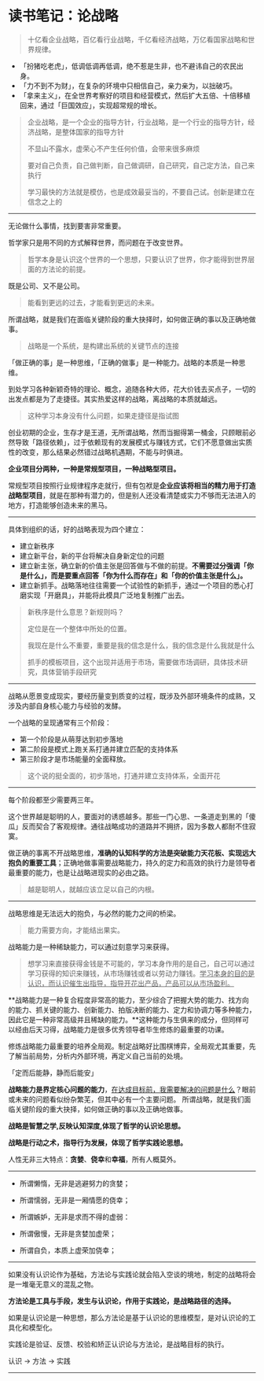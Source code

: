 # 读书笔记：论战略

> 十亿看企业战略，百亿看行业战略，千亿看经济战略，万亿看国家战略和世界规律。

- 「扮猪吃老虎」，低调低调再低调，绝不惹是生非，也不避讳自己的农民出身。
- 「力不到不为财」，在复杂的环境中只相信自己，亲力亲为，以拙破巧。
- 「拿来主义」，在全世界考察好的项目和经营模式，然后扩大五倍、十倍移植回来，通过「巨国效应」，实现超常规的增长。

> 企业战略，是一个企业的指导方针，行业战略，是一个行业的指导方针，经济战略，是整体国家的指导方针
>
> 不显山不露水，虚荣心不产生任何价值，会带来很多麻烦
>
> 要对自己负责，自己做判断，自己做调研，自己研究，自己定方法，自己来执行
>
> 学习最快的方法就是模仿，也是成效最妥当的，不要自己试。创新是建立在信念之上的

---

无论做什么事情，找到要害非常重要。

哲学家只是用不同的方式解释世界，而问题在于改变世界。

> 哲学本身是认识这个世界的一个思想，只要认识了世界，你才能得到世界层面的方法论的前提。

既是公司、又不是公司。

> 能看到更远的过去，才能看到更远的未来。

所谓战略，就是我们在面临关键阶段的重大抉择时，如何做正确的事以及正确地做事。

> 战略是一个系统，是构建出系统的关键节点的连接

「做正确的事」是一种思维，「正确的做事」是一种能力。战略的本质是一种思维。

到处学习各种新颖奇特的理论、概念，追随各种大师，花大价钱去买点子，一切的出发点都是为了走捷径。其实热爱这样的战略，离战略的本质就越远。

> 这种学习本身没有什么问题，如果走捷径是指试图

创业初期的企业，生存才是王道，无所谓战略，然而当掘得第一桶金，只顾眼前必然导致「路径依赖」，过于依赖现有的发展模式与赚钱方式，它们不愿意做出实质性的改变，那么结果必然错过战略机遇期，不能与时俱进。

**企业项目分两种，一种是常规型项目，一种战略型项目。**

常规型项目按照行业规律程序走就行，但有包袱是**企业应该将相当的精力用于打造战略型项目**，就是在那种有潜力的，但是别人还没看清楚或实力不够而无法进入的地方，打造能够创造未来的黑马。

---

具体到组织的话，好的战略表现为四个建立：

- 建立新秩序
- 建立新平台，新的平台将解决自身新定位的问题
- 建立新主张，确立新的价值主张是回答做与不做的前提。**不需要过分强调「你是什么」，而是要重点回答「你为什么而存在」和「你的价值主张是什么」。**
- 建立新抓手。战略落地往往需要一个试验性的新抓手，通过一个项目的悉心打磨实现「开磨具」，并能将此模具广泛地复制推广出去。

> 新秩序是什么意思？新规则吗？
>
> 定位是在一个整体中所处的位置。
>
> 我现在是什么不重要，重要是我的信念是什么，我的信念是什么我就是什么
>
> 抓手的模板项目，这个出现并适用于市场，需要做市场调研，具体技术研究，具体营销手段研究

---

战略从愿景变成现实，要经历量变到质变的过程，既涉及外部环境条件的成熟，又涉及内部自身核心能力与经验的发酵。

一个战略的呈现通常有三个阶段：

- 第一个阶段是从萌芽达到初步落地
- 第二阶段是模式上跑关系打通并建立匹配的支持体系
- 第三阶段才是市场能量的全面释放。

> 这个说的挺全面的，初步落地，打通并建立支持体系，全面开花

---

每个阶段都至少需要两三年。

这个世界越是聪明的人，要面对的诱惑越多。那些一门心思、一条道走到黑的「傻瓜」反而契合了客观规律。通往战略成功的道路并不拥挤，因为多数人都耐不住寂寞。

做正确的事离不开战略思维，**准确的认知科学的方法是突破能力天花板、实现远大抱负的重要工具**；正确地做事需要战略能力，持久的定力和高效的执行力是领导者最重要的能力，也是让战略进现实的必由之路。

> 越是聪明人，就越应该立足以自己的内根。

---

战略思维是无法远大的抱负，与必然的能力之间的桥梁。

> 能力需要方向，才能结出果实。

战略能力是一种稀缺能力，可以通过刻意学习来获得。

> 想学习来直接获得金钱是不可能的，学习本身作用的是自己，自己可以通过学习获得的知识来赚钱，从市场赚钱或者以劳动力赚钱。<u>学习本身的目的是认识，而认识催生出指导，指导开花出产品，产品可以从市场盈利。</u>

**战略能力是一种复合程度非常高的能力，至少综合了把握大势的能力、找方向的能力、抓关键的能力、创新能力、拍版决断的能力、定力和协调力等多种能力，因此它是一种非常高级并且稀缺的能力。**这种能力与生俱来的成分，但同样可以经由后天习得，战略能力是很多优秀领导者毕生修炼的最重要的功课。

修炼战略能力最重要的培养全局观。制定战略好比围棋博弈，全局观尤其重要，先了解当前局势，分析内外部环境，再定义自己当前的处境。

「定而后能静，静而后能安」

**战略能力是界定核心问题的能力**，<u>在达成目标前，我需要解决的问题是什么</u>？眼前或未来的问题看似纷杂繁芜，但其中必有一个主要问题。	所谓战略，就是我们面临关键阶段的重大抉择，如何做正确的事以及正确地做事。

**战略是智慧之学,反映认知深度,体现了哲学的认识论思想。**

**战略是行动之术，指导行为发展，体现了哲学实践论思想。**

人性无非三大特点：**贪婪**、**侥幸**和**幸福**，所有人概莫外。

---

- 所谓懒惰，无非是逃避努力的贪婪；

- 所谓懦弱，无非是一厢情愿的侥幸；

- 所谓嫉妒，无非是求而不得的虚弱：

- 所谓傲慢，无非是贪婪加虚荣；

- 所谓自负，本质上虚荣加侥幸；

---

如果没有认识论作为基础，方法论与实践论就会陷入空谈的境地，制定的战略将会是一堆毫无意义的混乱之物。

**方法论是工具与手段，发生与认识论，作用于实践论，是战略路径的选择。**

如果是认识论是一种思想，那么方法论是基于认识论的思维模型，是对认识论的工具化和模型化。

实践论是验证、反馈、校验和矫正认识论与方法论，是战略目标的执行。

认识 → 方法 → 实践

---

